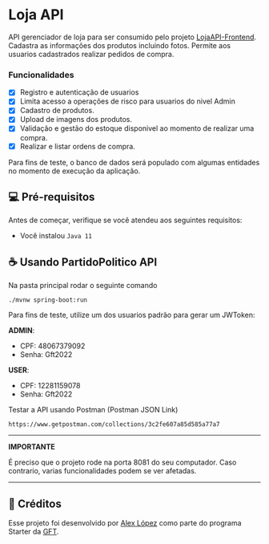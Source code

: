 # Loja API


API gerenciador de loja para ser consumido pelo projeto [LojaAPI-Frontend](https://github.com/lop19029/LojaAPI-Frontend). Cadastra as informações dos produtos incluindo fotos.
Permite aos usuarios cadastrados realizar pedidos de compra.

### Funcionalidades

- [x] Registro e autenticação de usuarios
- [x] Limita acesso a operações de risco para usuarios do nivel Admin
- [x] Cadastro de produtos.
- [x] Upload de imagens dos produtos.
- [x] Validação e gestão do estoque disponivel ao momento de realizar uma compra.
- [x] Realizar e listar ordens de compra.

Para fins de teste, o banco de dados será populado com algumas entidades no momento de execução da aplicação.


## 💻 Pré-requisitos

Antes de começar, verifique se você atendeu aos seguintes requisitos:

* Você instalou `Java 11`


## ☕ Usando PartidoPolitico API

Na pasta principal rodar o seguinte comando

```
./mvnw spring-boot:run
```

Para fins de teste, utilize um dos usuarios padrão para gerar um JWToken:

**ADMIN**:
* CPF: 48067379092
* Senha: Gft2022

**USER**:
* CPF: 12281159078
* Senha: Gft2022

Testar a API usando Postman (Postman JSON Link)

```
https://www.getpostman.com/collections/3c2fe607a85d585a77a7
```

---
**IMPORTANTE**

É preciso que o projeto rode na porta 8081 do seu computador. Caso contrario, varias funcionalidades podem se ver afetadas.

---

## 📝 Créditos

Esse projeto foi desenvolvido por [Alex López](https://github.com/lop19029) como parte do programa Starter da  [GFT](https://www.gft.com/br/pt).
